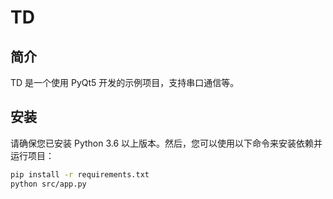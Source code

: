 # TD

## 简介
TD 是一个使用 PyQt5 开发的示例项目，支持串口通信等。

## 安装
请确保您已安装 Python 3.6 以上版本。然后，您可以使用以下命令来安装依赖并运行项目：

```bash
pip install -r requirements.txt
python src/app.py
